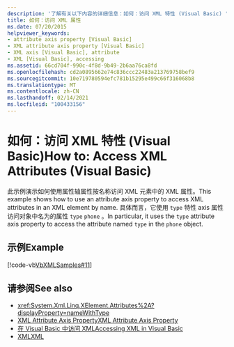 ```yaml
---
description: '了解有关以下内容的详细信息：如何：访问 XML 特性 (Visual Basic) '
title: 如何：访问 XML 属性
ms.date: 07/20/2015
helpviewer_keywords:
- attribute axis property [Visual Basic]
- XML attribute axis property [Visual Basic]
- XML axis [Visual Basic], attribute
- XML [Visual Basic], accessing
ms.assetid: 66cd704f-990c-4f8d-9b49-2b6aa76ca8fd
ms.openlocfilehash: cd2a0895662e74c836ccc22483a213769758bef9
ms.sourcegitcommit: 10e719780594efc781b15295e499c66f316068b8
ms.translationtype: MT
ms.contentlocale: zh-CN
ms.lasthandoff: 02/14/2021
ms.locfileid: "100433156"
---
```

# <a name="how-to-access-xml-attributes-visual-basic"></a><span data-ttu-id="40c4c-103">如何：访问 XML 特性 (Visual Basic)</span><span class="sxs-lookup"><span data-stu-id="40c4c-103">How to: Access XML Attributes (Visual Basic)</span></span>

<span data-ttu-id="40c4c-104">此示例演示如何使用属性轴属性按名称访问 XML 元素中的 XML 属性。</span><span class="sxs-lookup"><span data-stu-id="40c4c-104">This example shows how to use an attribute axis property to access XML attributes in an XML element by name.</span></span> <span data-ttu-id="40c4c-105">具体而言，它使用 `type` 特性 axis 属性访问对象中名为的属性 `type` `phone` 。</span><span class="sxs-lookup"><span data-stu-id="40c4c-105">In particular, it uses the `type` attribute axis property to access the attribute named `type` in the `phone` object.</span></span>  
  
## <a name="example"></a><span data-ttu-id="40c4c-106">示例</span><span class="sxs-lookup"><span data-stu-id="40c4c-106">Example</span></span>  

 [!code-vb[VbXMLSamples#11](~/samples/snippets/visualbasic/VS_Snippets_VBCSharp/VbXMLSamples/VB/XMLSamples5.vb#11)]  
  
## <a name="see-also"></a><span data-ttu-id="40c4c-107">请参阅</span><span class="sxs-lookup"><span data-stu-id="40c4c-107">See also</span></span>

- <xref:System.Xml.Linq.XElement.Attributes%2A?displayProperty=nameWithType>
- [<span data-ttu-id="40c4c-108">XML Attribute Axis Property</span><span class="sxs-lookup"><span data-stu-id="40c4c-108">XML Attribute Axis Property</span></span>](../../../language-reference/xml-axis/xml-attribute-axis-property.md)
- [<span data-ttu-id="40c4c-109">在 Visual Basic 中访问 XML</span><span class="sxs-lookup"><span data-stu-id="40c4c-109">Accessing XML in Visual Basic</span></span>](accessing-xml.md)
- [<span data-ttu-id="40c4c-110">XML</span><span class="sxs-lookup"><span data-stu-id="40c4c-110">XML</span></span>](index.md)
